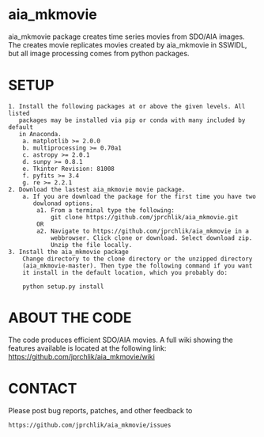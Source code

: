 aia_mkmovie
=======================

aia_mkmovie package creates time series movies from SDO/AIA images.  
The creates movie replicates movies created by aia_mkmovie in SSWIDL,
but all image processing comes from python packages.


SETUP
=====

    1. Install the following packages at or above the given levels. All listed
       packages may be installed via pip or conda with many included by default
       in Anaconda.
        a. matplotlib >= 2.0.0
        b. multiprocessing >= 0.70a1
        c. astropy >= 2.0.1
        d. sunpy >= 0.8.1
        e. Tkinter Revision: 81008
        f. pyfits >= 3.4
        g. re >= 2.2.1
    2. Download the lastest aia_mkmovie movie package.
        a. If you are download the package for the first time you have two
           dowlonad options.
            a1. From a terminal type the following:
                git clone https://github.com/jprchlik/aia_mkmovie.git
            OR
            a2. Navigate to https://github.com/jprchlik/aia_mkmovie in a
                webbrowser. Click clone or download. Select download zip.
                Unzip the file locally. 
    3. Install the aia_mkmovie package
        Change directory to the clone directory or the unzipped directory 
        (aia_mkmovie-master). Then type the following command if you want
        it install in the default location, which you probably do:

        python setup.py install

ABOUT THE CODE
==============

The code produces efficient SDO/AIA movies. A full wiki showing the features
available is located at the following link:
    https://github.com/jprchlik/aia_mkmovie/wiki 

CONTACT
=======

Please post bug reports, patches, and other feedback to 

    https://github.com/jprchlik/aia_mkmovie/issues


